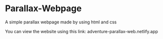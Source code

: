 # Parallax-Webpage
A simple parallax webpage made by using html and css


You can view the website using this link:
adventure-parallax-web.netlify.app

